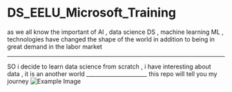# DS_EELU_Microsoft_Training
as we all know the important of AI , data science DS , machine learning ML , technologies have changed the shape of the world 
in addition to being in great demand in the labor market 
______________________________________________________________________________________________
SO i decide to learn data science from scratch , i have interesting about data , it is an another world 
         ______________________
         this repo will tell you my journey
         ![Example Image]([images/example.png](https://images.app.goo.gl/5pzxbByLEYsUjd779))


